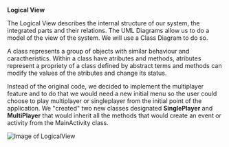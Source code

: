 **Logical View**

The Logical View describes the internal structure of our system, the integrated parts and their relations.
The UML Diagrams allow us to do a model of the view of the system. We will use a Class Diagram to do so.

A class represents a group of objects with similar behaviour and caractheristics. 
Within a class have atributes and methods, atributes represent a propriety of a class defined by abstract terms and methods can modify the values of the atributes and change its status.

Instead of the original code, we decided to implement the multiplayer feature and to do that we would need a new initial menu so the user could choose to play multiplayer or singleplayer from the initial point of the application. We "created" two new classes designated **SinglePlayer** and **MultiPlayer** that would inherit all the methods that would create an event or activity from the MainActivity class.

![Image of LogicalView](http://s32.postimg.org/9prcwczj9/Logical_View.png)
